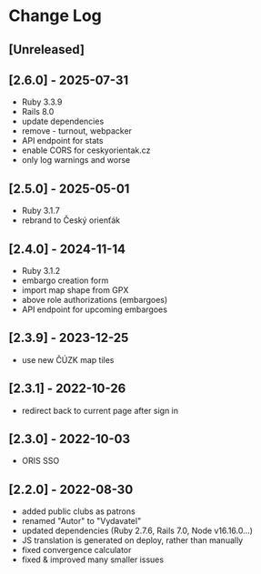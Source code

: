 # Change Log

## [Unreleased]

## [2.6.0] - 2025-07-31
- Ruby 3.3.9
- Rails 8.0
- update dependencies
- remove - turnout, webpacker
- API endpoint for stats
- enable CORS for ceskyorientak.cz
- only log warnings and worse

## [2.5.0] - 2025-05-01
- Ruby 3.1.7
- rebrand to Český orienťák

## [2.4.0] - 2024-11-14
- Ruby 3.1.2
- embargo creation form
- import map shape from GPX
- above role authorizations (embargoes)
- API endpoint for upcoming embargoes

## [2.3.9] - 2023-12-25
- use new ČÚZK map tiles

## [2.3.1] - 2022-10-26
- redirect back to current page after sign in

## [2.3.0] - 2022-10-03
- ORIS SSO

## [2.2.0] - 2022-08-30
- added public clubs as patrons
- renamed "Autor" to "Vydavatel"
- updated dependencies (Ruby 2.7.6, Rails 7.0, Node v16.16.0...)
- JS translation is generated on deploy, rather than manually
- fixed convergence calculator
- fixed & improved many smaller issues
